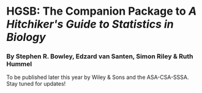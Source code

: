 # HGSB: The Companion Package to *A Hitchiker's Guide to Statistics in Biology*
### By Stephen R. Bowley, Edzard van Santen, Simon Riley & Ruth Hummel

To be published later this year by Wiley & Sons and the ASA-CSA-SSSA. Stay tuned for updates!

